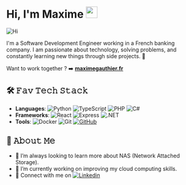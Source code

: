 # Hi, I'm Maxime <img src="https://media.giphy.com/media/hvRJCLFzcasrR4ia7z/giphy.gif" width="30px" height="30px">

<img src="https://i.giphy.com/media/v1.Y2lkPTc5MGI3NjExbDRmYzJudWM3cWptMmRmazhrNXJla3UzMm1wcTlsNXg4MG51djE3YiZlcD12MV9pbnRlcm5hbF9naWZfYnlfaWQmY3Q9Zw/6xE1FNcorRInS/giphy.gif" alt="Hi" title="Hi"/>

I'm a Software Development Engineer working in a French banking company. I am passionate about technology, solving problems, and constantly learning new things through side projects. 🚀

Want to work together ?
➡️ **[maximegauthier.fr](https://maximegauthier.fr)**

## 🛠️ 𝙵𝚊𝚟 𝚃𝚎𝚌𝚑 𝚂𝚝𝚊𝚌𝚔
- **Languages**: ![Python](https://img.shields.io/badge/-Python-3776AB?style=flat-square&logo=python&logoColor=white) ![TypeScript](https://img.shields.io/badge/-TypeScript-007ACC?style=flat-square&logo=typescript&logoColor=white) ![PHP](https://img.shields.io/badge/-PHP-777BB4?style=flat-square&logo=php&logoColor=white) ![C#](https://img.shields.io/badge/-C%23-239120?style=flat-square&logo=c-sharp&logoColor=white)
- **Frameworks**: ![React](https://img.shields.io/badge/-React-61DAFB?style=flat-square&logo=react&logoColor=black) ![Express](https://img.shields.io/badge/-Express-000000?style=flat-square&logo=express&logoColor=white) ![.NET](https://img.shields.io/badge/-.NET-512BD4?style=flat-square&logo=dotnet&logoColor=white)
- **Tools**: ![Docker](https://img.shields.io/badge/-Docker-2496ED?style=flat-square&logo=docker&logoColor=white) ![Git](https://img.shields.io/badge/-Git-F05032?style=flat-square&logo=git&logoColor=white) [![GitHub](https://img.shields.io/badge/-GitHub-181717?style=flat-square&logo=github&logoColor=white)](https://github.com/Neograaph)

<!-- ## 📌 Projects
Here are a few projects I've worked on recently:

- **[MyBankingApp](https://github.com/Neograaph/MyBankingApp)**: A simple application to manage personal finance, built using Spring Boot and React.
- **[Task Automator](https://github.com/Neograaph/TaskAutomator)**: Automation tool written in Python to streamline repetitive tasks at work.
-->

## 🌱 𝙰𝚋𝚘𝚞𝚝 𝙼𝚎
- 💾 I’m always looking to learn more about NAS (Network Attached Storage).
- 🔭 I’m currently working on improving my cloud computing skills.
- 💼 Connect with me on [![Linkedin](https://img.shields.io/badge/-Linkedin-08C6F5?style=flat-square&logo=Linkedin&logoColor=white)](https://www.linkedin.com/in/maxime-gauthier45/)
